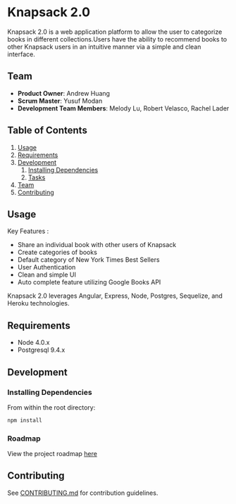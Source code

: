 # Knapsack 2.0

Knapsack 2.0 is a web application platform to allow the user to categorize books in different collections.Users have the ability to recommend books to other Knapsack users in an intuitive manner via a simple and clean interface.

## Team

  - __Product Owner__: Andrew Huang
  - __Scrum Master__: Yusuf Modan
  - __Development Team Members__: Melody Lu, Robert Velasco, Rachel Lader

## Table of Contents

1. [Usage](#Usage)
1. [Requirements](#requirements)
1. [Development](#development)
    1. [Installing Dependencies](#installing-dependencies)
    1. [Tasks](#tasks)
1. [Team](#team)
1. [Contributing](#contributing)

## Usage

Key Features :
- Share an individual book with other users of Knapsack
- Create categories of books
- Default category of New York Times Best Sellers
- User Authentication
- Clean and simple UI
- Auto complete feature utilizing Google Books API

Knapsack 2.0 leverages Angular, Express, Node, Postgres, Sequelize, and Heroku technologies.

## Requirements

- Node 4.0.x
- Postgresql 9.4.x

## Development

### Installing Dependencies

From within the root directory:

```sh
npm install
```

### Roadmap

View the project roadmap [here](LINK_TO_PROJECT_ISSUES)


## Contributing

See [CONTRIBUTING.md](CONTRIBUTING.md) for contribution guidelines.
